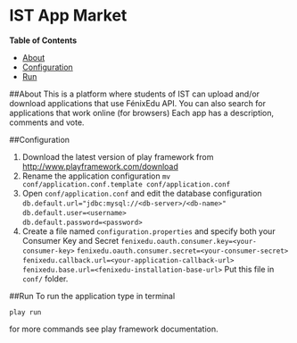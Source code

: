 IST App Market
==============

**Table of Contents**

- [About](#about)
- [Configuration](#Configuration)
- [Run](#Run)

##About
This is a platform where students of IST can upload and/or download applications that use FénixEdu API. 
You can also search for applications that work online (for browsers)
Each app has a description, comments and vote.

##Configuration
1. Download the latest version of play framework from http://www.playframework.com/download
2. Rename the application configuration `mv conf/application.conf.template conf/application.conf`
3. Open `conf/application.conf` and edit the database configuration
    `db.default.url="jdbc:mysql://<db-server>/<db-name>"`    
    `db.default.user=<username>`    
    `db.default.password=<password>`    
4. Create a file named `configuration.properties` and specify both your Consumer Key and Secret
    `fenixedu.oauth.consumer.key=<your-consumer-key>`
    `fenixedu.oauth.consumer.secret=<your-consumer-secret>`
    `fenixedu.callback.url=<your-application-callback-url>`
    `fenixedu.base.url=<fenixedu-installation-base-url>`
   Put this file in `conf/` folder.

##Run
To run the application type in terminal

`play run`

for more commands see play framework documentation.


